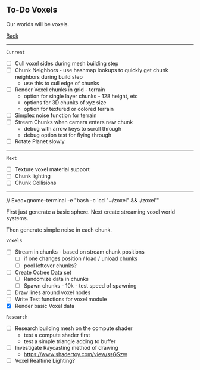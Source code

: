 To-Do Voxels
-----

Our worlds will be voxels.

[Back](todo-main.md)

-----

`Current`

- [ ] Cull voxel sides during mesh building step
- [ ] Chunk Neighbors - use hashmap lookups to quickly get chunk neighbors during build step
    - use this to cull edge of chunks
- [ ] Render Voxel chunks in grid - terrain
    - option for single layer chunks - 128 height, etc
    - options for 3D chunks of xyz size
    - option for textured or colored terrain
- [ ] Simplex noise function for terrain
- [ ] Stream Chunks when camera enters new chunk
    - debug with arrow keys to scroll through
    - debug option test for flying through
- [ ] Rotate Planet slowly

-----

`Next`

- [ ] Texture voxel material support
- [ ] Chunk lighting
- [ ] Chunk Collisions

-----

// Exec=gnome-terminal -e "bash -c 'cd "~/zoxel" && ./zoxel'"

First just generate a basic sphere. Next create streaming voxel world systems.

Then generate simple noise in each chunk.

`Voxels`
- [ ] Stream in chunks - based on stream chunk positions
    - [ ] if one changes position / load / unload chunks
    - [ ] pool leftover chunks?
- [ ] Create Octree Data set
    - [ ] Randomize data in chunks
    - [ ] Spawn chunks - 10k - test speed of spawning
- [ ] Draw lines around voxel nodes
- [ ] Write Test functions for voxel module
- [x] Render basic Voxel data

`Research`
- [ ] Research building mesh on the compute shader
    - test a compute shader first
    - test a simple triangle adding to buffer
- [ ] Investigate Raycasting method of drawing
    - https://www.shadertoy.com/view/ssGSzw
- [ ] Voxel Realtime Lighting?